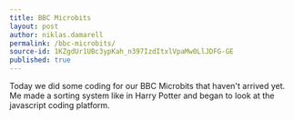 ```yaml
---
title: BBC Microbits
layout: post
author: niklas.damarell
permalink: /bbc-microbits/
source-id: 1KZgdUr1UBc3ypKah_n397IzdItxlVpaMw0LlJDFG-GE
published: true
---
```

Today we did some coding for our BBC Microbits that haven't arrived yet. Me made a sorting system like in Harry Potter and began to look at the javascript coding platform.

